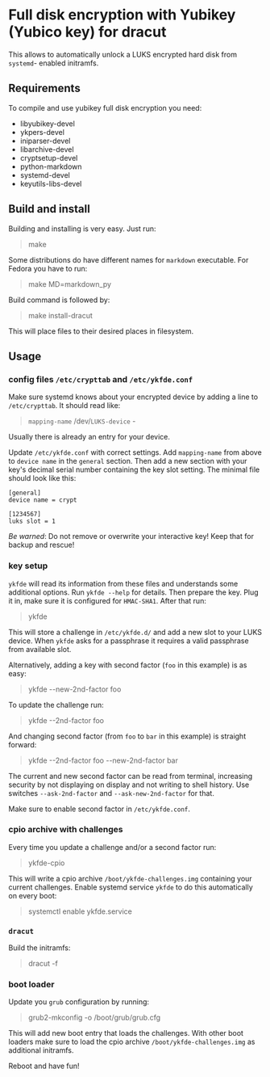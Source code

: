 Full disk encryption with Yubikey (Yubico key) for dracut
=========================================================

This allows to automatically unlock a LUKS encrypted hard disk from `systemd`-
enabled initramfs.

Requirements
------------

To compile and use yubikey full disk encryption you need:

* libyubikey-devel
* ykpers-devel
* iniparser-devel
* libarchive-devel
* cryptsetup-devel
* python-markdown
* systemd-devel
* keyutils-libs-devel

Build and install
-----------------

Building and installing is very easy. Just run:

> make

Some distributions do have different names for `markdown` executable.
For Fedora you have to run:

> make MD=markdown_py

Build command is followed by:

> make install-dracut

This will place files to their desired places in filesystem.

Usage
-----

### config files `/etc/crypttab` and `/etc/ykfde.conf`

Make sure systemd knows about your encrypted device by
adding a line to `/etc/crypttab`. It should read like:

> `mapping-name` /dev/`LUKS-device` -

Usually there is already an entry for your device.

Update `/etc/ykfde.conf` with correct settings. Add `mapping-name` from
above to `device name` in the `general` section. Then add a new section
with your key's decimal serial number containing the key slot setting.
The minimal file should look like this:

    [general]
    device name = crypt

    [1234567]
    luks slot = 1

*Be warned*: Do not remove or overwrite your interactive key! Keep that
for backup and rescue!

### key setup

`ykfde` will read its information from these files and understands some
additional options. Run `ykfde --help` for details. Then prepare
the key. Plug it in, make sure it is configured for `HMAC-SHA1`.
After that run:

> ykfde

This will store a challenge in `/etc/ykfde.d/` and add a new slot to
your LUKS device. When `ykfde` asks for a passphrase it requires a valid
passphrase from available slot.

Alternatively, adding a key with second factor (`foo` in this example)
is as easy:

> ykfde --new-2nd-factor foo

To update the challenge run:

> ykfde --2nd-factor foo

And changing second factor (from `foo` to `bar` in this example) is
straight forward:

> ykfde --2nd-factor foo --new-2nd-factor bar

The current and new second factor can be read from terminal, increasing
security by not displaying on display and not writing to shell history.
Use switches `--ask-2nd-factor` and `--ask-new-2nd-factor` for that.

Make sure to enable second factor in `/etc/ykfde.conf`.

### cpio archive with challenges

Every time you update a challenge and/or a second factor run:

> ykfde-cpio

This will write a cpio archive `/boot/ykfde-challenges.img` containing
your current challenges. Enable systemd service `ykfde` to do this
automatically on every boot:

> systemctl enable ykfde.service

### `dracut`

Build the initramfs:

> dracut -f

### boot loader

Update you `grub` configuration by running:

> grub2-mkconfig -o /boot/grub/grub.cfg

This will add new boot entry that loads the challenges. With other boot
loaders make sure to load the cpio archive `/boot/ykfde-challenges.img`
as additional initramfs.

Reboot and have fun!
